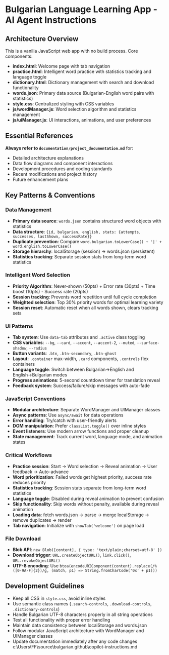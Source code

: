 # Bulgarian Language Learning App - AI Agent Instructions

## Architecture Overview
This is a vanilla JavaScript web app with no build process. Core components:
- **index.html**: Welcome page with tab navigation
- **practice.html**: Intelligent word practice with statistics tracking and language toggle
- **dictionary.html**: Dictionary management with search and download functionality
- **words.json**: Primary data source (Bulgarian-English word pairs with statistics)
- **style.css**: Centralized styling with CSS variables
- **js/wordManager.js**: Word selection algorithm and statistics management
- **js/uiManager.js**: UI interactions, animations, and user preferences

## Essential References
**Always refer to `documentation/project_documentation.md`** for:
- Detailed architecture explanations
- Data flow diagrams and component interactions
- Development procedures and coding standards
- Recent modifications and project history
- Future enhancement plans

## Key Patterns & Conventions

### Data Management
- **Primary data source**: `words.json` contains structured word objects with statistics
- **Data structure**: `{id, bulgarian, english, stats: {attempts, successes, lastShown, successRate}}`
- **Duplicate prevention**: Compare `word.bulgarian.toLowerCase() + '|' + word.english.toLowerCase()`
- **Storage hierarchy**: localStorage (session) → words.json (persistent)
- **Statistics tracking**: Separate session stats from long-term word statistics

### Intelligent Word Selection
- **Priority Algorithm**: Never-shown (50pts) + Error rate (30pts) + Time boost (10pts) - Success rate (20pts)
- **Session tracking**: Prevents word repetition until full cycle completion
- **Weighted selection**: Top 30% priority words for optimal learning variety
- **Session reset**: Automatic reset when all words shown, clears tracking sets

### UI Patterns
- **Tab system**: Use `data-tab` attributes and `.active` class toggling
- **CSS variables**: `--bg`, `--card`, `--accent`, `--accent-2`, `--muted`, `--surface-shadow`, `--radius`
- **Button variants**: `.btn`, `.btn-secondary`, `.btn-ghost`
- **Layout**: `.container` max-width, `.card` components, `.controls` flex containers
- **Language toggle**: Switch between Bulgarian→English and English→Bulgarian modes
- **Progress animations**: 5-second countdown timer for translation reveal
- **Feedback system**: Success/failure/skip messages with auto-fade

### JavaScript Conventions
- **Modular architecture**: Separate WordManager and UIManager classes
- **Async patterns**: Use `async/await` for data operations
- **Error handling**: Try/catch with user-friendly alerts
- **DOM manipulation**: Prefer `classList.toggle()` over inline styles
- **Event listeners**: Use modern arrow functions and proper cleanup
- **State management**: Track current word, language mode, and animation states

### Critical Workflows
- **Practice session**: Start → Word selection → Reveal animation → User feedback → Auto-advance
- **Word prioritization**: Failed words get highest priority, success rate reduces priority
- **Statistics tracking**: Session stats separate from long-term word statistics
- **Language toggle**: Disabled during reveal animation to prevent confusion
- **Skip functionality**: Skip words without penalty, available during reveal animation
- **Loading data**: fetch words.json → parse → merge localStorage → remove duplicates → render
- **Tab navigation**: Initialize with `showTab('welcome')` on page load

### File Download
- **Blob API**: `new Blob([content], { type: 'text/plain;charset=utf-8' })`
- **Download trigger**: `URL.createObjectURL()`, `link.click()`, `URL.revokeObjectURL()`
- **UTF-8 encoding**: Use `btoa(encodeURIComponent(content).replace(/%([0-9A-F]{2})/g, (match, p1) => String.fromCharCode('0x' + p1)))`

## Development Guidelines
- Keep all CSS in `style.css`, avoid inline styles
- Use semantic class names (`.search-controls`, `.download-controls`, `.dictionary-controls`)
- Handle Bulgarian UTF-8 characters properly in all string operations
- Test all functionality with proper error handling
- Maintain data consistency between localStorage and words.json
- Follow modular JavaScript architecture with WordManager and UIManager classes
- Update documentation immediately after any code changes</content>
<parameter name="filePath">c:\Users\FF\source\bulgarian\.github\copilot-instructions.md
